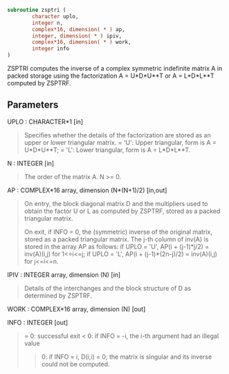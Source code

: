 ```fortran
subroutine zsptri (
        character uplo,
        integer n,
        complex*16, dimension( * ) ap,
        integer, dimension( * ) ipiv,
        complex*16, dimension( * ) work,
        integer info
)
```

ZSPTRI computes the inverse of a complex symmetric indefinite matrix
A in packed storage using the factorization A = U\*D\*U\*\*T or
A = L\*D\*L\*\*T computed by ZSPTRF.

## Parameters
UPLO : CHARACTER\*1 [in]
> Specifies whether the details of the factorization are stored
> as an upper or lower triangular matrix.
> = 'U':  Upper triangular, form is A = U\*D\*U\*\*T;
> = 'L':  Lower triangular, form is A = L\*D\*L\*\*T.

N : INTEGER [in]
> The order of the matrix A.  N >= 0.

AP : COMPLEX\*16 array, dimension (N\*(N+1)/2) [in,out]
> On entry, the block diagonal matrix D and the multipliers
> used to obtain the factor U or L as computed by ZSPTRF,
> stored as a packed triangular matrix.
> 
> On exit, if INFO = 0, the (symmetric) inverse of the original
> matrix, stored as a packed triangular matrix. The j-th column
> of inv(A) is stored in the array AP as follows:
> if UPLO = 'U', AP(i + (j-1)\*j/2) = inv(A)(i,j) for 1<=i<=j;
> if UPLO = 'L',
> AP(i + (j-1)\*(2n-j)/2) = inv(A)(i,j) for j<=i<=n.

IPIV : INTEGER array, dimension (N) [in]
> Details of the interchanges and the block structure of D
> as determined by ZSPTRF.

WORK : COMPLEX\*16 array, dimension (N) [out]

INFO : INTEGER [out]
> = 0: successful exit
> < 0: if INFO = -i, the i-th argument had an illegal value
> > 0: if INFO = i, D(i,i) = 0; the matrix is singular and its
> inverse could not be computed.
